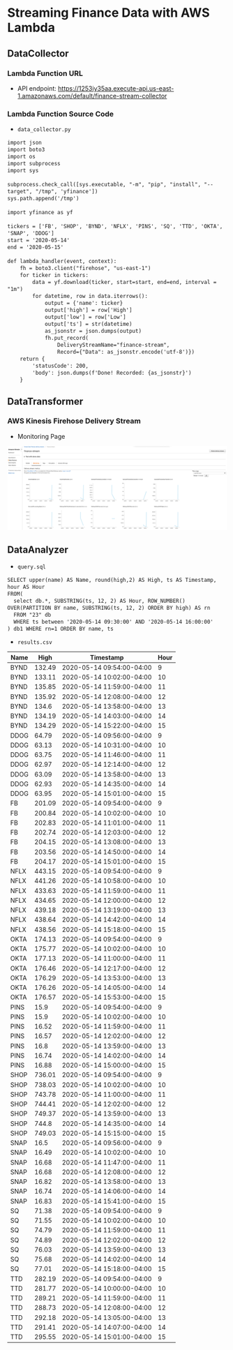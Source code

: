 # Streaming Finance Data with AWS Lambda

## DataCollector

### Lambda Function URL

- API endpoint: https://1253iy35aa.execute-api.us-east-1.amazonaws.com/default/finance-stream-collector

### Lambda Function Source Code

- `data_collector.py`

```
import json
import boto3
import os
import subprocess
import sys

subprocess.check_call([sys.executable, "-m", "pip", "install", "--target", "/tmp", 'yfinance'])
sys.path.append('/tmp')

import yfinance as yf

tickers = ['FB', 'SHOP', 'BYND', 'NFLX', 'PINS', 'SQ', 'TTD', 'OKTA', 'SNAP', 'DDOG']
start = '2020-05-14'
end = '2020-05-15'

def lambda_handler(event, context):
    fh = boto3.client("firehose", "us-east-1")
    for ticker in tickers:
        data = yf.download(ticker, start=start, end=end, interval = "1m")
        for datetime, row in data.iterrows():
            output = {'name': ticker}
            output['high'] = row['High']
            output['low'] = row['Low']
            output['ts'] = str(datetime)
            as_jsonstr = json.dumps(output)
            fh.put_record(
                DeliveryStreamName="finance-stream", 
                Record={"Data": as_jsonstr.encode('utf-8')})
    return {
        'statusCode': 200,
        'body': json.dumps(f'Done! Recorded: {as_jsonstr}')
    }
```

## DataTransformer

### AWS Kinesis Firehose Delivery Stream 

- Monitoring Page

![](assets/kinesis.png)


## DataAnalyzer

- `query.sql`

```
SELECT upper(name) AS Name, round(high,2) AS High, ts AS Timestamp, hour AS Hour
FROM(
  select db.*, SUBSTRING(ts, 12, 2) AS Hour, ROW_NUMBER() OVER(PARTITION BY name, SUBSTRING(ts, 12, 2) ORDER BY high) AS rn
  FROM "23" db
  WHERE ts between '2020-05-14 09:30:00' AND '2020-05-14 16:00:00'
) db1 WHERE rn=1 ORDER BY name, ts
```

- `results.csv`

|  Name  |  High    |  Timestamp                  |  Hour  |
|--------|----------|-----------------------------|--------|
|  BYND  |  132.49  |  2020-05-14 09:54:00-04:00  |  9     |
|  BYND  |  133.11  |  2020-05-14 10:02:00-04:00  |  10    |
|  BYND  |  135.85  |  2020-05-14 11:59:00-04:00  |  11    |
|  BYND  |  135.92  |  2020-05-14 12:08:00-04:00  |  12    |
|  BYND  |  134.6   |  2020-05-14 13:58:00-04:00  |  13    |
|  BYND  |  134.19  |  2020-05-14 14:03:00-04:00  |  14    |
|  BYND  |  134.29  |  2020-05-14 15:22:00-04:00  |  15    |
|  DDOG  |  64.79   |  2020-05-14 09:56:00-04:00  |  9     |
|  DDOG  |  63.13   |  2020-05-14 10:31:00-04:00  |  10    |
|  DDOG  |  63.75   |  2020-05-14 11:46:00-04:00  |  11    |
|  DDOG  |  62.97   |  2020-05-14 12:14:00-04:00  |  12    |
|  DDOG  |  63.09   |  2020-05-14 13:58:00-04:00  |  13    |
|  DDOG  |  62.93   |  2020-05-14 14:35:00-04:00  |  14    |
|  DDOG  |  63.95   |  2020-05-14 15:01:00-04:00  |  15    |
|  FB    |  201.09  |  2020-05-14 09:54:00-04:00  |  9     |
|  FB    |  200.84  |  2020-05-14 10:02:00-04:00  |  10    |
|  FB    |  202.83  |  2020-05-14 11:01:00-04:00  |  11    |
|  FB    |  202.74  |  2020-05-14 12:03:00-04:00  |  12    |
|  FB    |  204.15  |  2020-05-14 13:08:00-04:00  |  13    |
|  FB    |  203.56  |  2020-05-14 14:50:00-04:00  |  14    |
|  FB    |  204.17  |  2020-05-14 15:01:00-04:00  |  15    |
|  NFLX  |  443.15  |  2020-05-14 09:54:00-04:00  |  9     |
|  NFLX  |  441.26  |  2020-05-14 10:58:00-04:00  |  10    |
|  NFLX  |  433.63  |  2020-05-14 11:59:00-04:00  |  11    |
|  NFLX  |  434.65  |  2020-05-14 12:00:00-04:00  |  12    |
|  NFLX  |  439.18  |  2020-05-14 13:19:00-04:00  |  13    |
|  NFLX  |  438.64  |  2020-05-14 14:42:00-04:00  |  14    |
|  NFLX  |  438.56  |  2020-05-14 15:18:00-04:00  |  15    |
|  OKTA  |  174.13  |  2020-05-14 09:54:00-04:00  |  9     |
|  OKTA  |  175.77  |  2020-05-14 10:02:00-04:00  |  10    |
|  OKTA  |  177.13  |  2020-05-14 11:00:00-04:00  |  11    |
|  OKTA  |  176.46  |  2020-05-14 12:17:00-04:00  |  12    |
|  OKTA  |  176.29  |  2020-05-14 13:53:00-04:00  |  13    |
|  OKTA  |  176.26  |  2020-05-14 14:05:00-04:00  |  14    |
|  OKTA  |  176.57  |  2020-05-14 15:53:00-04:00  |  15    |
|  PINS  |  15.9    |  2020-05-14 09:54:00-04:00  |  9     |
|  PINS  |  15.9    |  2020-05-14 10:02:00-04:00  |  10    |
|  PINS  |  16.52   |  2020-05-14 11:59:00-04:00  |  11    |
|  PINS  |  16.57   |  2020-05-14 12:02:00-04:00  |  12    |
|  PINS  |  16.8    |  2020-05-14 13:59:00-04:00  |  13    |
|  PINS  |  16.74   |  2020-05-14 14:02:00-04:00  |  14    |
|  PINS  |  16.88   |  2020-05-14 15:00:00-04:00  |  15    |
|  SHOP  |  736.01  |  2020-05-14 09:54:00-04:00  |  9     |
|  SHOP  |  738.03  |  2020-05-14 10:02:00-04:00  |  10    |
|  SHOP  |  743.78  |  2020-05-14 11:00:00-04:00  |  11    |
|  SHOP  |  744.41  |  2020-05-14 12:02:00-04:00  |  12    |
|  SHOP  |  749.37  |  2020-05-14 13:59:00-04:00  |  13    |
|  SHOP  |  744.8   |  2020-05-14 14:35:00-04:00  |  14    |
|  SHOP  |  749.03  |  2020-05-14 15:15:00-04:00  |  15    |
|  SNAP  |  16.5    |  2020-05-14 09:56:00-04:00  |  9     |
|  SNAP  |  16.49   |  2020-05-14 10:02:00-04:00  |  10    |
|  SNAP  |  16.68   |  2020-05-14 11:47:00-04:00  |  11    |
|  SNAP  |  16.68   |  2020-05-14 12:08:00-04:00  |  12    |
|  SNAP  |  16.82   |  2020-05-14 13:58:00-04:00  |  13    |
|  SNAP  |  16.74   |  2020-05-14 14:06:00-04:00  |  14    |
|  SNAP  |  16.83   |  2020-05-14 15:41:00-04:00  |  15    |
|  SQ    |  71.38   |  2020-05-14 09:54:00-04:00  |  9     |
|  SQ    |  71.55   |  2020-05-14 10:02:00-04:00  |  10    |
|  SQ    |  74.79   |  2020-05-14 11:59:00-04:00  |  11    |
|  SQ    |  74.89   |  2020-05-14 12:02:00-04:00  |  12    |
|  SQ    |  76.03   |  2020-05-14 13:59:00-04:00  |  13    |
|  SQ    |  75.68   |  2020-05-14 14:02:00-04:00  |  14    |
|  SQ    |  77.01   |  2020-05-14 15:18:00-04:00  |  15    |
|  TTD   |  282.19  |  2020-05-14 09:54:00-04:00  |  9     |
|  TTD   |  281.77  |  2020-05-14 10:00:00-04:00  |  10    |
|  TTD   |  289.21  |  2020-05-14 11:59:00-04:00  |  11    |
|  TTD   |  288.73  |  2020-05-14 12:08:00-04:00  |  12    |
|  TTD   |  292.18  |  2020-05-14 13:05:00-04:00  |  13    |
|  TTD   |  291.41  |  2020-05-14 14:07:00-04:00  |  14    |
|  TTD   |  295.55  |  2020-05-14 15:01:00-04:00  |  15    |
